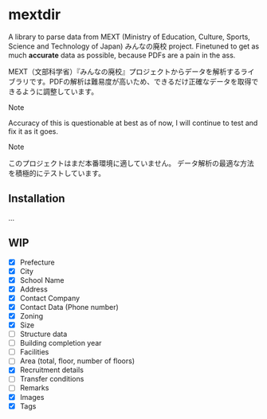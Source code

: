 # mextdir

A library to parse data from MEXT (Ministry of Education, Culture, Sports, Science and Technology of Japan) みんなの廃校 project. Finetuned to get as much **accurate** data as possible, because PDFs are a pain in the ass.

MEXT（文部科学省）『みんなの廃校』プロジェクトからデータを解析するライブラリです。PDFの解析は難易度が高いため、できるだけ正確なデータを取得できるように調整しています。

> [!NOTE]  
> Accuracy of this is questionable at best as of now, I will continue to test and fix it as it goes.

> [!NOTE]
> このプロジェクトはまだ本番環境に適していません。 データ解析の最適な方法を積極的にテストしています。

## Installation

...

## WIP

- [x] Prefecture
- [x] City
- [x] School Name
- [x] Address
- [x] Contact Company
- [x] Contact Data (Phone number)
- [x] Zoning
- [x] Size
- [ ] Structure data
- [ ] Building completion year
- [ ] Facilities
- [ ] Area (total, floor, number of floors)
- [x] Recruitment details
- [ ] Transfer conditions
- [ ] Remarks
- [x] Images
- [x] Tags